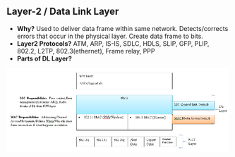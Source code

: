 ## Layer-2 / Data Link Layer
- **Why?** Used to deliver data frame within same network. Detects/corrects errors that occur in the physical layer. Create data frame to bits.
- **Layer2 Protocols?** ATM, ARP, IS-IS, SDLC, HDLS, SLIP, GFP, PLIP, 802.2, L2TP, 802.3(ethernet), Frame relay, PPP
- **Parts of DL Layer?**

<img src=data-link-layer.png width=800 />
